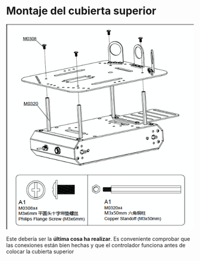 # Montaje del cubierta superior

![upper](../img/assembly_img/a_upper2.jpg)

Este debería ser la **última cosa ha realizar**. Es conveniente comprobar que las conexiones están bien hechas y que el controlador funciona antes de colocar la cubierta superior